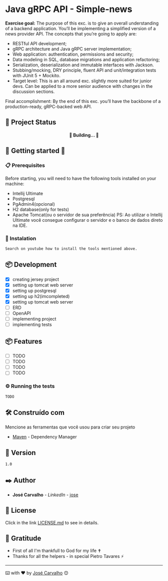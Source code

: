 # Java gRPC API - Simple-news

**Exercise goal:** The purpose of this exc. is to give an overall understanding of a backend application. You’ll be implementing a simplified version of a news provider API. The concepts that you’re going to apply are:

- RESTful API development;
- gRPC architecture and Java gRPC server implementation;
- Web application: authentication, permissions and security;
- Data modeling in SQL, database migrations and application refactoring;
- Serialization, deserialization and immutable interfaces with Jackson.
- Stubbing/mocking, DRY principle, fluent API and unit/integration tests with JUnit 5 + Mockito.
- Target level: This is an all around exc. slightly more suited for junior devs. Can be applied to a more senior audience with changes in the discussion sections.

Final accomplishment: By the end of this exc. you’ll have the backbone of a production-ready, gRPC-backed web API.

## 🚀 Project Status

<h4 align="center"> 
	🚧 Building...  🚧
</h4>


## 🚀 Getting started 🏁


### 📋 Prerequisites

Before starting, you will need to have the following tools installed on your machine:
- Intellij Ultimate
- Postgresql
- PgAdmin4(opcional)
- H2 database(only for tests)
- Apache Tomcat(ou o servidor de sua preferência)
PS: Ao utilizar o Intellij Ultimate você consegue configurar o servidor e o banco de dados direto na IDE.

### 🔧 Instalation
```
Search on youtube how to install the tools mentioned above.
```

## 📦 Development

- [x] creating jersey project
- [x] setting up tomcat web server
- [x] setting up postgresql
- [x] setting up h2(imcompleted)
- [x] setting up tomcat web server
- [ ] ERD
- [ ] OpenAPI
- [ ] implementing project
- [ ] implementing tests

## 📦 Features

- [ ] TODO
- [ ] TODO
- [ ] TODO
- [ ] TODO

### ⚙️ Running the tests

```
TODO
```

## 🛠️ Construído com

Mencione as ferramentas que você usou para criar seu projeto

* [Maven](https://maven.apache.org/) - Dependency Manager

## 📌 Version

```
1.0
```

## ✒️ Author

* **José Carvalho** - *LinkedIn* - [jose](https://www.linkedin.com/in/jos%C3%A9-felipe-85100b20b/)

## 📄 License

Click in the link [LICENSE.md](https://github.com/zefelipesc/simple-news/blob/main/LICENSE.md) to see in details.

## 🎁 Gratitude

* First of all I'm thankfull to God for my life ✝
* Thanks for all the helpers - in special Pietro Tavares ⚡

---
⌨️ with ❤️ by [José Carvalho](https://www.linkedin.com/in/jos%C3%A9-felipe-85100b20b/) 😊
